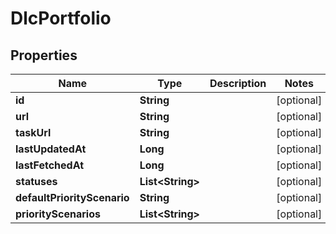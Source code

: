 
# DlcPortfolio

## Properties
Name | Type | Description | Notes
------------ | ------------- | ------------- | -------------
**id** | **String** |  |  [optional]
**url** | **String** |  |  [optional]
**taskUrl** | **String** |  |  [optional]
**lastUpdatedAt** | **Long** |  |  [optional]
**lastFetchedAt** | **Long** |  |  [optional]
**statuses** | **List&lt;String&gt;** |  |  [optional]
**defaultPriorityScenario** | **String** |  |  [optional]
**priorityScenarios** | **List&lt;String&gt;** |  |  [optional]




